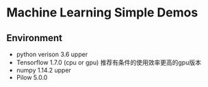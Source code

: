 # Machine Learning Simple Demos

## Environment
- python verison 3.6 upper
- Tensorflow 1.7.0 (cpu or gpu) 推荐有条件的使用效率更高的gpu版本
- numpy 1.14.2 upper
- Pilow 5.0.0



